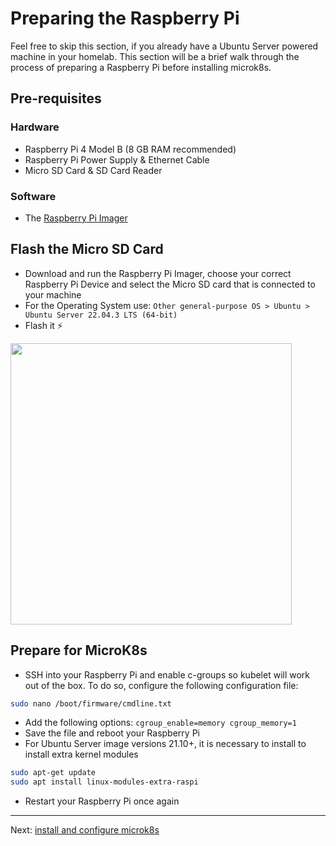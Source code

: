 # Preparing the Raspberry Pi

Feel free to skip this section, if you already have a Ubuntu Server powered machine in your homelab. This section will be a brief walk through the process of preparing a Raspberry Pi before installing microk8s.

## Pre-requisites

### Hardware

- Raspberry Pi 4 Model B (8 GB RAM recommended)
- Raspberry Pi Power Supply & Ethernet Cable
- Micro SD Card & SD Card Reader

### Software

- The [Raspberry Pi Imager](https://www.raspberrypi.com/software/)

## Flash the Micro SD Card

- Download and run the Raspberry Pi Imager, choose your correct Raspberry Pi Device and select the Micro SD card that is connected to your machine
- For the Operating System use: `Other general-purpose OS > Ubuntu > Ubuntu Server 22.04.3 LTS (64-bit)`
- Flash it ⚡

<img src="../../images/raspi-imager-ubuntu-version.png" width="450"/>

## Prepare for MicroK8s

- SSH into your Raspberry Pi and enable c-groups so kubelet will work out of the box. To do so, configure the following configuration file:

```bash
sudo nano /boot/firmware/cmdline.txt
```

- Add the following options: `cgroup_enable=memory cgroup_memory=1`
- Save the file and reboot your Raspberry Pi
- For Ubuntu Server image versions 21.10+, it is necessary to install to install extra kernel modules

```bash
sudo apt-get update
sudo apt install linux-modules-extra-raspi
```

- Restart your Raspberry Pi once again

---

Next: [install and configure microk8s](02-install-configure-microk8s.md)
